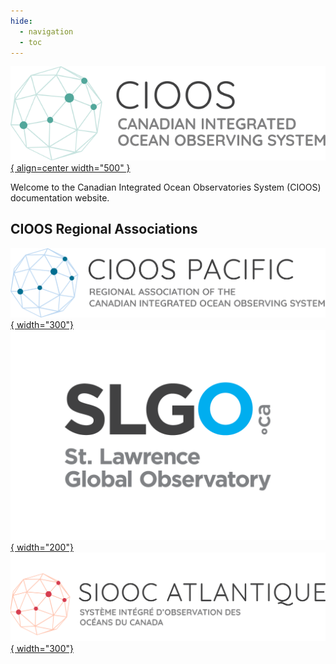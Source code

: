 ```yaml
---
hide:
  - navigation
  - toc
---
```


[![CIOOS logo](assets/logos/cioos-national-color.en.svg){ align=center width="500" }](https://cioos.ca/)

Welcome to the Canadian Integrated Ocean Observatories System (CIOOS) documentation website.

 



## CIOOS Regional Associations

[![CIOOS Pacific](./assets/logos/pacific_en.png){ width="300"}](https://cioospacific.ca/fr/accueil/)
[![SLGO Logo](./assets/logos/SLGO_Logo.png){ width="200"}](https://ogsl.ca/fr/accueil/)
[![CIOOS Atlantique](./assets/logos/CioosAtlantique_FR.PNG){ width="300"}](https://cioosatlantic.ca/fr/) 
